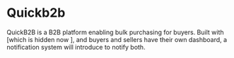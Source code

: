 # Quickb2b
QuickB2B is a B2B platform enabling bulk purchasing for buyers. Built with [which is hidden now ], and buyers and sellers have their own dashboard, a notification system will introduce to notify both.
